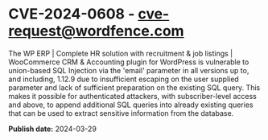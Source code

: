 # CVE-2024-0608 - cve-request@wordfence.com

The WP ERP | Complete HR solution with recruitment & job listings | WooCommerce CRM & Accounting plugin for WordPress is vulnerable to union-based SQL Injection via the 'email' parameter in all versions up to, and including, 1.12.9 due to insufficient escaping on the user supplied parameter and lack of sufficient preparation on the existing SQL query.  This makes it possible for authenticated attackers, with subscriber-level access and above, to append additional SQL queries into already existing queries that can be used to extract sensitive information from the database.

**Publish date:** 2024-03-29
